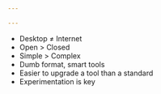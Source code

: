 ```yaml
---

---
```


* Desktop ≠ Internet
* Open > Closed
* Simple > Complex
* Dumb format, smart tools
* Easier to upgrade a tool than a standard
* Experimentation is key